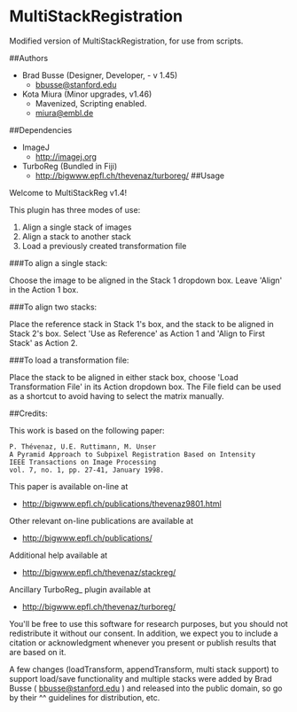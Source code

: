 MultiStackRegistration
======================

Modified version of MultiStackRegistration, for use from scripts. 

##Authors

* Brad Busse (Designer, Developer, - v 1.45)
  * bbusse@stanford.edu 
* Kota Miura (Minor upgrades, v1.46)
  * Mavenized, Scripting enabled. 
  * miura@embl.de	

##Dependencies

* ImageJ
  * <http://imagej.org> 
* TurboReg (Bundled in Fiji)
  * <http://bigwww.epfl.ch/thevenaz/turboreg/>
##Usage

Welcome to MultiStackReg v1.4!

This plugin has three modes of use:

1. Align a single stack of images
2. Align a stack to another stack
3. Load a previously created transformation file


###To align a single stack:

Choose the image to be aligned in the Stack 1 dropdown box.
Leave 'Align' in the Action 1 box.


###To align two stacks:

Place the reference stack in Stack 1's box, and the stack to be aligned in Stack 2's box.  Select 'Use as Reference' as Action 1 and 'Align to First Stack' as Action 2.


###To load a transformation file:

Place the stack to be aligned in either stack box, choose 'Load Transformation File' in its Action dropdown box. The File field can be used as a shortcut to avoid having to select the matrix manually.



##Credits:


This work is based on the following paper:

    P. Thévenaz, U.E. Ruttimann, M. Unser
    A Pyramid Approach to Subpixel Registration Based on Intensity
    IEEE Transactions on Image Processing
    vol. 7, no. 1, pp. 27-41, January 1998.

This paper is available on-line at

* <http://bigwww.epfl.ch/publications/thevenaz9801.html>

Other relevant on-line publications are available at

* <http://bigwww.epfl.ch/publications/>

Additional help available at

* <http://bigwww.epfl.ch/thevenaz/stackreg/>

Ancillary TurboReg_ plugin available at

* <http://bigwww.epfl.ch/thevenaz/turboreg/>

You'll be free to use this software for research purposes, but you should not redistribute it without our consent. In addition, we expect you to include a citation or acknowledgment whenever you present or publish results that are based on it.

A few changes (loadTransform, appendTransform, multi stack support) to support load/save functionality and multiple stacks were added by Brad Busse ( bbusse@stanford.edu ) and released into the public domain, so go by their ^^ guidelines for distribution, etc.
